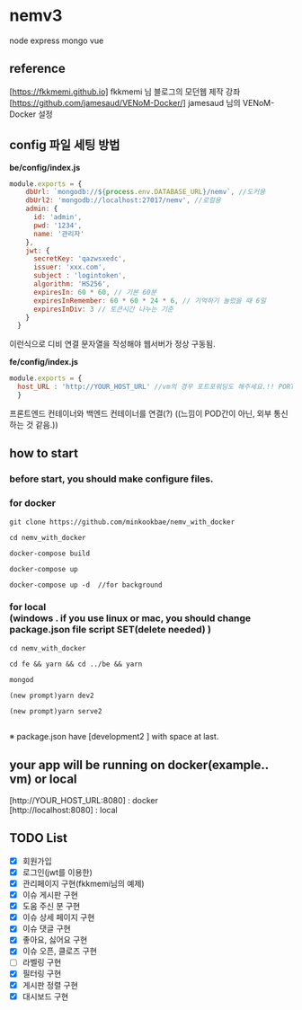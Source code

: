 # nemv3
node express mongo vue
## reference
[https://fkkmemi.github.io] fkkmemi 님 블로그의 모던웹 제작 강좌<br>
[https://github.com/jamesaud/VENoM-Docker/] jamesaud 님의 VENoM-Docker 설정


## config 파일 세팅 방법

**be/config/index.js**  
```javascript
module.exports = {
    dbUrl: `mongodb://${process.env.DATABASE_URL}/nemv`, //도커용
    dbUrl2: 'mongodb://localhost:27017/nemv', //로컬용
    admin: {
      id: 'admin',
      pwd: '1234',
      name: '관리자'
    },
    jwt: {
      secretKey: 'qazwsxedc',
      issuer: 'xxx.com',
      subject : 'logintoken',
      algorithm: 'HS256',    
      expiresIn: 60 * 60, // 기본 60분
      expiresInRemember: 60 * 60 * 24 * 6, // 기억하기 눌렀을 때 6일
      expiresInDiv: 3 // 토큰시간 나누는 기준
    }
  }
```
이런식으로 디비 연결 문자열을 작성해야 웹서버가 정상 구동됨.

**fe/config/index.js**
```javascript
module.exports = {
  host_URL : 'http://YOUR_HOST_URL' //vm의 경우 포트포워딩도 해주세요.!! PORT 3000,8080,27017 을 각각 3000,8080,27017로...
  }

```

프론트엔드 컨테이너와 백엔드 컨테이너를 연결(?) ((느낌이 POD간이 아닌, 외부 통신하는 것 같음.))



## how to start
### before start, you should make configure files.



### for docker
```
git clone https://github.com/minkookbae/nemv_with_docker
```
```
cd nemv_with_docker
```

```
docker-compose build
```

```
docker-compose up
```
```
docker-compose up -d  //for background
```


### for local<br>(windows . if you use linux or mac, you should change package.json file script SET(delete needed) )

```
cd nemv_with_docker
```
```
cd fe && yarn && cd ../be && yarn
```
```
mongod
```
```
(new prompt)yarn dev2
```
```
(new prompt)yarn serve2
```


##
※ package.json have [development2 ] with space at last.

## your app will be running on docker(example.. vm) or local
[http://YOUR_HOST_URL:8080] : docker
<br>
[http://localhost:8080] : local


## TODO List
- [x] 회원가입
- [x] 로그인(jwt를 이용한)
- [x] 관리페이지 구현(fkkmemi님의 예제)
- [x] 이슈 게시판 구현
- [x] 도움 주신 분 구현
- [x] 이슈 상세 페이지 구현
- [x] 이슈 댓글 구현
- [x] 좋아요, 싫어요 구현
- [x] 이슈 오픈, 클로즈 구현
- [ ] 라벨링 구현
- [x] 필터링 구현
- [x] 게시판 정렬 구현
- [x] 대시보드 구현